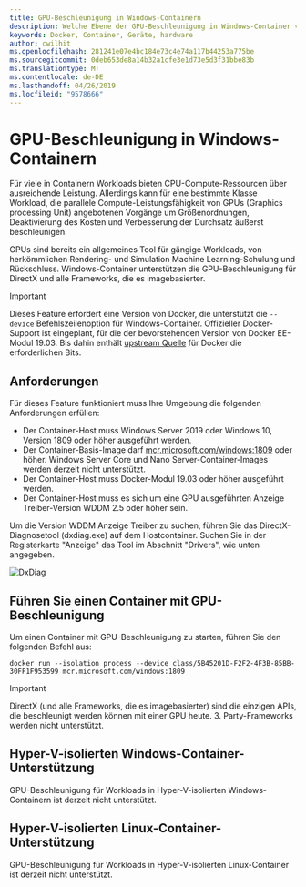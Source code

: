 ```yaml
---
title: GPU-Beschleunigung in Windows-Containern
description: Welche Ebene der GPU-Beschleunigung in Windows-Container vorhanden ist
keywords: Docker, Container, Geräte, hardware
author: cwilhit
ms.openlocfilehash: 281241e07e4bc184e73c4e74a117b44253a775be
ms.sourcegitcommit: 0deb653de8a14b32a1cfe3e1d73e5d3f31bbe83b
ms.translationtype: MT
ms.contentlocale: de-DE
ms.lasthandoff: 04/26/2019
ms.locfileid: "9578666"
---
```

# <a name="gpu-acceleration-in-windows-containers"></a>GPU-Beschleunigung in Windows-Containern

Für viele in Containern Workloads bieten CPU-Compute-Ressourcen über ausreichende Leistung. Allerdings kann für eine bestimmte Klasse Workload, die parallele Compute-Leistungsfähigkeit von GPUs (Graphics processing Unit) angebotenen Vorgänge um Größenordnungen, Deaktivierung des Kosten und Verbesserung der Durchsatz äußerst beschleunigen.

GPUs sind bereits ein allgemeines Tool für gängige Workloads, von herkömmlichen Rendering- und Simulation Machine Learning-Schulung und Rückschluss. Windows-Container unterstützen die GPU-Beschleunigung für DirectX und alle Frameworks, die es imagebasierter.

> [!IMPORTANT]
> Dieses Feature erfordert eine Version von Docker, die unterstützt die `--device` Befehlszeilenoption für Windows-Container. Offizieller Docker-Support ist eingeplant, für die der bevorstehenden Version von Docker EE-Modul 19.03. Bis dahin enthält [upstream Quelle](https://master.dockerproject.org/) für Docker die erforderlichen Bits.

## <a name="requirements"></a>Anforderungen

Für dieses Feature funktioniert muss Ihre Umgebung die folgenden Anforderungen erfüllen:

- Der Container-Host muss Windows Server 2019 oder Windows 10, Version 1809 oder höher ausgeführt werden.
- Der Container-Basis-Image darf [mcr.microsoft.com/windows:1809](https://hub.docker.com/_/microsoft-windowsfamily-windows) oder höher. Windows Server Core und Nano Server-Container-Images werden derzeit nicht unterstützt.
- Der Container-Host muss Docker-Modul 19.03 oder höher ausgeführt werden.
- Der Container-Host muss es sich um eine GPU ausgeführten Anzeige Treiber-Version WDDM 2.5 oder höher sein.

Um die Version WDDM Anzeige Treiber zu suchen, führen Sie das DirectX-Diagnosetool (dxdiag.exe) auf dem Hostcontainer. Suchen Sie in der Registerkarte "Anzeige" das Tool im Abschnitt "Drivers", wie unten angegeben.

![DxDiag](media/dxdiag.png)

## <a name="run-a-container-with-gpu-acceleration"></a>Führen Sie einen Container mit GPU-Beschleunigung

Um einen Container mit GPU-Beschleunigung zu starten, führen Sie den folgenden Befehl aus:

```shell
docker run --isolation process --device class/5B45201D-F2F2-4F3B-85BB-30FF1F953599 mcr.microsoft.com/windows:1809
```

> [!IMPORTANT]
> DirectX (und alle Frameworks, die es imagebasierter) sind die einzigen APIs, die beschleunigt werden können mit einer GPU heute. 3. Party-Frameworks werden nicht unterstützt.

## <a name="hyper-v-isolated-windows-container-support"></a>Hyper-V-isolierten Windows-Container-Unterstützung

GPU-Beschleunigung für Workloads in Hyper-V-isolierten Windows-Containern ist derzeit nicht unterstützt.

## <a name="hyper-v-isolated-linux-container-support"></a>Hyper-V-isolierten Linux-Container-Unterstützung

GPU-Beschleunigung für Workloads in Hyper-V-isolierten Linux-Container ist derzeit nicht unterstützt.
